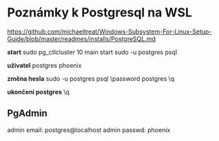 # Poznámky k Postgresql na WSL

https://github.com/michaeltreat/Windows-Subsystem-For-Linux-Setup-Guide/blob/master/readmes/installs/PostgreSQL.md

**start**
sudo pg_ctlcluster 10 main start
sudo -u postgres psql

**uživatel**
postgres
phoenix

**změna hesla**
sudo -u postgres psql
\password postgres
\q

**ukončení postgres**
\q

## PgAdmin

admin email: postgres@localhost
admin passwd: phoenix